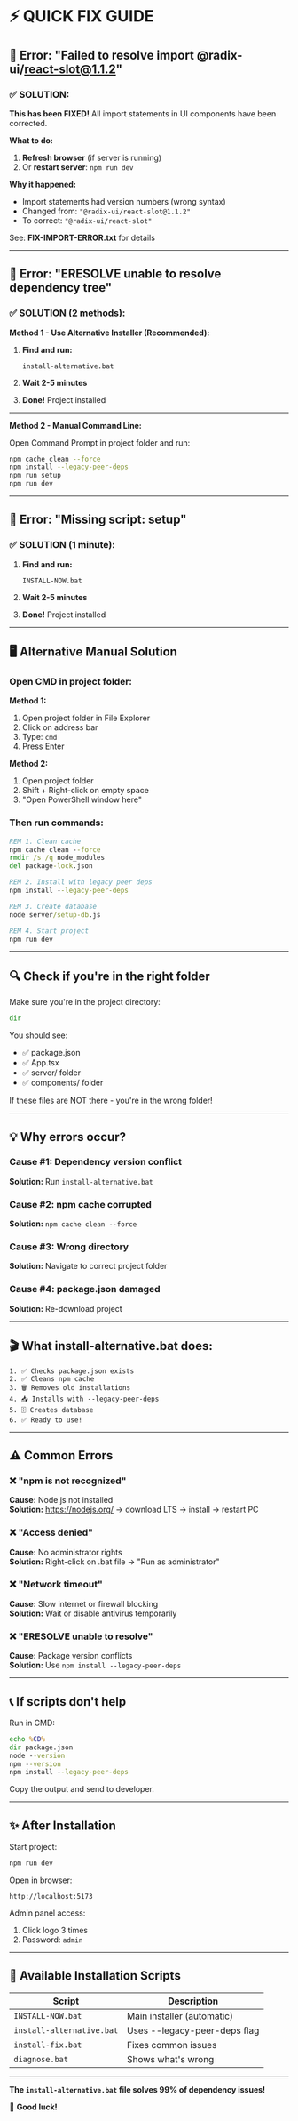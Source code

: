 # ⚡ QUICK FIX GUIDE

## 🎯 Error: "Failed to resolve import @radix-ui/react-slot@1.1.2"

### ✅ SOLUTION:

**This has been FIXED!** All import statements in UI components have been corrected.

**What to do:**
1. **Refresh browser** (if server is running)
2. Or **restart server**: `npm run dev`

**Why it happened:**
- Import statements had version numbers (wrong syntax)
- Changed from: `"@radix-ui/react-slot@1.1.2"`
- To correct: `"@radix-ui/react-slot"`

See: **FIX-IMPORT-ERROR.txt** for details

---

## 🎯 Error: "ERESOLVE unable to resolve dependency tree"

### ✅ SOLUTION (2 methods):

**Method 1 - Use Alternative Installer (Recommended):**

1. **Find and run:**
   ```
   install-alternative.bat
   ```

2. **Wait 2-5 minutes**

3. **Done!** Project installed

---

**Method 2 - Manual Command Line:**

Open Command Prompt in project folder and run:

```bash
npm cache clean --force
npm install --legacy-peer-deps
npm run setup
npm run dev
```

---

## 🎯 Error: "Missing script: setup"

### ✅ SOLUTION (1 minute):

1. **Find and run:**
   ```
   INSTALL-NOW.bat
   ```

2. **Wait 2-5 minutes**

3. **Done!** Project installed

---

## 🖥️ Alternative Manual Solution

### Open CMD in project folder:

**Method 1:**
1. Open project folder in File Explorer
2. Click on address bar
3. Type: `cmd`
4. Press Enter

**Method 2:**
1. Open project folder
2. Shift + Right-click on empty space
3. "Open PowerShell window here"

### Then run commands:

```cmd
REM 1. Clean cache
npm cache clean --force
rmdir /s /q node_modules
del package-lock.json

REM 2. Install with legacy peer deps
npm install --legacy-peer-deps

REM 3. Create database
node server/setup-db.js

REM 4. Start project
npm run dev
```

---

## 🔍 Check if you're in the right folder

Make sure you're in the project directory:

```cmd
dir
```

You should see:
- ✅ package.json
- ✅ App.tsx
- ✅ server/ folder
- ✅ components/ folder

If these files are NOT there - you're in the wrong folder!

---

## 💡 Why errors occur?

### Cause #1: Dependency version conflict
**Solution:** Run `install-alternative.bat`

### Cause #2: npm cache corrupted
**Solution:** `npm cache clean --force`

### Cause #3: Wrong directory
**Solution:** Navigate to correct project folder

### Cause #4: package.json damaged
**Solution:** Re-download project

---

## 🎬 What install-alternative.bat does:

```
1. ✅ Checks package.json exists
2. ✅ Cleans npm cache
3. 🗑️ Removes old installations
4. 📥 Installs with --legacy-peer-deps
5. 🗄️ Creates database
6. ✅ Ready to use!
```

---

## ⚠️ Common Errors

### ❌ "npm is not recognized"
**Cause:** Node.js not installed  
**Solution:** https://nodejs.org/ → download LTS → install → restart PC

### ❌ "Access denied"
**Cause:** No administrator rights  
**Solution:** Right-click on .bat file → "Run as administrator"

### ❌ "Network timeout"
**Cause:** Slow internet or firewall blocking  
**Solution:** Wait or disable antivirus temporarily

### ❌ "ERESOLVE unable to resolve"
**Cause:** Package version conflicts  
**Solution:** Use `npm install --legacy-peer-deps`

---

## 📞 If scripts don't help

Run in CMD:

```cmd
echo %CD%
dir package.json
node --version
npm --version
npm install --legacy-peer-deps
```

Copy the output and send to developer.

---

## ✨ After Installation

Start project:
```cmd
npm run dev
```

Open in browser:
```
http://localhost:5173
```

Admin panel access:
1. Click logo 3 times
2. Password: `admin`

---

## 🚀 Available Installation Scripts

| Script | Description |
|--------|-------------|
| `INSTALL-NOW.bat` | Main installer (automatic) |
| `install-alternative.bat` | Uses --legacy-peer-deps flag |
| `install-fix.bat` | Fixes common issues |
| `diagnose.bat` | Shows what's wrong |

---

**The `install-alternative.bat` file solves 99% of dependency issues!**

🎵 **Good luck!**
